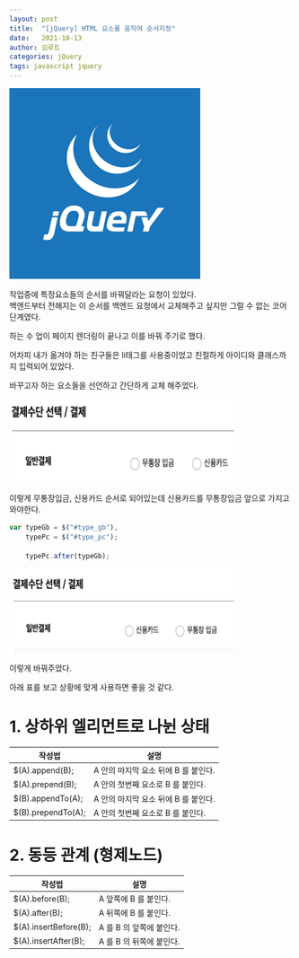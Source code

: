 ```yaml
---
layout: post
title:  "[jQuery] HTML 요소를 움직여 순서지정"
date:   2021-10-13
author: 김루트
categories: jQuery
tags: javascript jquery
---
```


<img src="/assets/jquery_logo.png" style="width:340px; height:340px">

작업중에 특정요소들의 순서를 바꿔달라는 요청이 있었다. <br/>
백엔드부터 전해지는 이 순서를 백엔드 요청에서 교체해주고 싶지만 그럴 수 없는 코어단계였다.

하는 수 업이 페이지 렌더링이 끝나고 이를 바꿔 주기로 했다.

어차피 내가 옮겨야 하는 친구들은 li태그를 사용중이었고 친절하게 아이디와 클래스까지 입력되어 있었다.

바꾸고자 하는 요소들을 선언하고 간단하게 교체 해주었다.

<img src="/assets/post/20211012_before.png" style="width:400px; height: 150px">


이렇게 무통장입금, 신용카드 순서로 되어있는데 신용카드를 무통장입금 앞으로 가지고 와야한다.



```javascript
var typeGb = $("#type_gb"),
    typePc = $("#type_pc");

    typePc.after(typeGb);
```

<img src="/assets/post/20211012_after.png" style="width:400px; height: 150px">

이렇게 바꿔주었다.

아래 표를 보고 상황에 맞게 사용하면 좋을 것 같다.


# 1. 상하위 엘리먼트로 나뉜 상태


|작성법|설명|
|----|----|
|$(A).append(B);| A 안의 마지막 요소 뒤에 B 를 붙인다.|
|$(A).prepend(B);| A 안의 첫번째 요소로 B 를 붙인다.|
|$(B).appendTo(A);| A 안의 마지막 요소 뒤에 B 를 붙인다.|
|$(B).prependTo(A);| A 안의 첫번째 요소로 B 를 붙인다.|


# 2. 동등 관계 (형제노드)


|작성법|설명|
|----|----|
|$(A).before(B);| A 앞쪽에 B 를 붙인다.|
|$(A).after(B);| A 뒤쪽에 B 를 붙인다.|
|$(A).insertBefore(B);| A 를 B 의 앞쪽에 붙인다.|
|$(A).insertAfter(B);| A 를 B 의 뒤쪽에 붙인다.|




